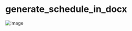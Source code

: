 # generate_schedule_in_docx
![image](https://user-images.githubusercontent.com/92986233/192064300-426fbb9a-003e-42cb-bf04-1ee62f528822.png)
